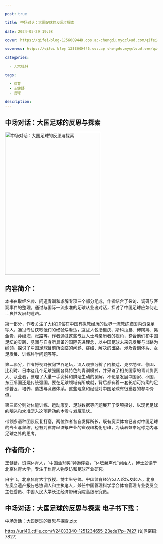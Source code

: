 ```yaml
---

post: true

title: 中场对话：大国足球的反思与探索

date: 2024-05-29 19:08

cover: https://qifei-blog-1256009448.cos.ap-chengdu.myqcloud.com/qifei-blog/651805e9c458853aef57d8a4.jpg

coveross: https://qifei-blog-1256009448.cos.ap-chengdu.myqcloud.com/qifei-blog/651805e9c458853aef57d8a4.jpg

categories:

  - 人文社科

tags:

  - 体育
  - 王健舒
  - 足球

description:
---
```


## 中场对话：大国足球的反思与探索
<img alt="中场对话：大国足球的反思与探索 " class="aligncenter loaded" data-was-processed="true" decoding="async" fetchpriority="high" height="471" src="https://qifei-blog-1256009448.cos.ap-chengdu.myqcloud.com/qifei-blog/651805e9c458853aef57d8a4.jpg" style="cursor: zoom-in;" width="314"/>

## 内容简介：

本书由取经名帅、问道青训和求解专项三个部分组成，作者结合了采访、调研与客观事件的整理，通过与国际一流水准的足球从业者对话，探讨了中国足球应如何走上良性发展的道路。

第一部分，作者关注了大约20位在中国有执教经历的世界一流教练或国内资深足球人，通过专访获取他们的经验与看法，这些人包括里皮、斯科拉里、博阿斯、吴金贵、孙继海、张路等。作者通过这些专业人士与亲历者的视角，整合他们在中国足坛的实践、见闻与自身所具备的国际先进理念，以中国足球未来的发展与出路为纲领，探讨了中国足球目前所面临的问题、症结、解决的出路，涉及青训体系、女足发展、训练科学问题等等。

第二部分，作者将视野投向世界足坛，深入观察分析了阿根廷、克罗地亚、德国、比利时、日本这几个足球强国各具特色的青训模式，并采访了相关国家的青训负责人、从业者，整理了大量一手资料和鲜活生动的见解。不论是发展中国家、小国、东亚邻国还是传统强国，要在足球领域有所成就，背后都有着一套长期可持续的足球普及、培养、选拔与竞赛体系，这些理念和经验对中国足球有很重要的参考价值。

第三部分则对体能训练、运动康复、足球数据等问题展开了专项探讨，以现代足球的眼光和水准深入这项运动的本质与发展现状。

带领多语种团队反复打磨，两位作者各自发挥所长，既有资深体育记者对中国足球的专业与熟练，也有对体育经济与产业的宏观结构化思维，为读者带来足球之内与足球之外的思考。

## 作者简介：

王健舒，资深体育人，“中国金球奖”特邀评委，“体坛新声代”创始人，博士就读于北京体育大学，专注于体育人物专访和足球产业研究。

白宇飞，北京体育大学教授、博士生导师。中国体育经济50人论坛发起人，北京冬奥会遗产报告总协调人和主执笔人，兼任中国管理科学学会体育管理专业委员会主任委员、中国人民大学长江经济带研究院高级研究员。

## 中场对话：大国足球的反思与探索 电子书下载：

中场对话：大国足球的反思与探索.zip: 

https://url40.ctfile.com/f/24033340-1251234655-23ede1?p=7827 (访问密码: 7827)
